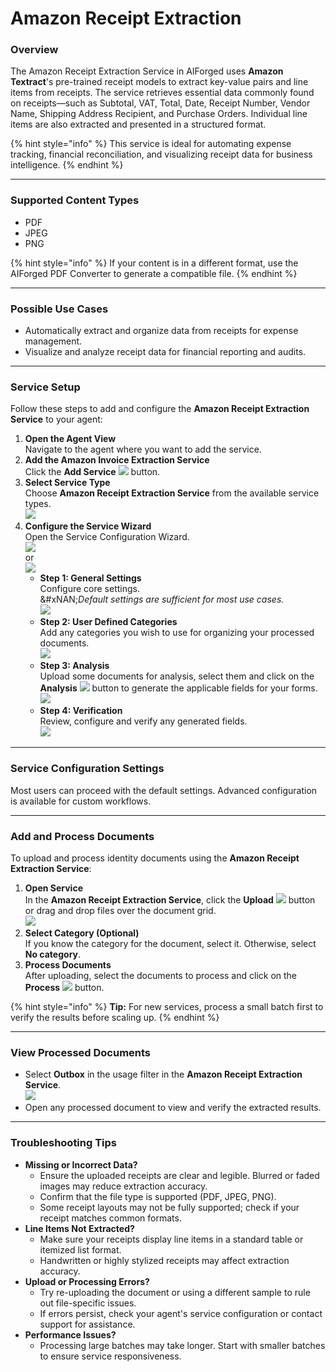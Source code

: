 # Amazon Receipt Extraction

### Overview

The Amazon Receipt Extraction Service in AIForged uses **Amazon Textract**'s pre-trained receipt models to extract key-value pairs and line items from receipts. The service retrieves essential data commonly found on receipts—such as Subtotal, VAT, Total, Date, Receipt Number, Vendor Name, Shipping Address Recipient, and Purchase Orders. Individual line items are also extracted and presented in a structured format.

{% hint style="info" %}
This service is ideal for automating expense tracking, financial reconciliation, and visualizing receipt data for business intelligence.
{% endhint %}

***

### Supported Content Types

* PDF
* JPEG
* PNG

{% hint style="info" %}
If your content is in a different format, use the AIForged PDF Converter to generate a compatible file.
{% endhint %}

***

### Possible Use Cases

* Automatically extract and organize data from receipts for expense management.
* Visualize and analyze receipt data for financial reporting and audits.

***

### Service Setup

Follow these steps to add and configure the **Amazon Receipt Extraction Service** to your agent:

1. **Open the Agent View**\
   Navigate to the agent where you want to add the service.
2. **Add the Amazon Invoice Extraction Service**\
   Click the **Add Service** ![](<../../.gitbook/assets/image (42).png>) button.
3. **Select Service Type**\
   Choose **Amazon Receipt Extraction Service** from the available service types.\
   ![](<../../.gitbook/assets/image (60).png>)
4. **Configure the Service Wizard**\
   Open the Service Configuration Wizard.\
   ![](<../../.gitbook/assets/image (61).png>)\
   or\
   ![](<../../.gitbook/assets/image (62).png>)
   * **Step 1: General Settings**\
     Configure core settings.\
     &#xNAN;_&#x44;efault settings are sufficient for most use cases._\
     ![](<../../.gitbook/assets/image (63).png>)
   * **Step 2: User Defined Categories**\
     Add any categories you wish to use for organizing your processed documents.\
     ![](<../../.gitbook/assets/image (64).png>)
   * **Step 3: Analysis**\
     Upload some documents for analysis, select them and click on the **Analysis** ![](<../../.gitbook/assets/image (125).png>) button to generate the applicable fields for your forms.\
     ![](<../../.gitbook/assets/image (65).png>)
   * **Step 4: Verification**\
     Review, configure and verify any generated fields.\
     ![](<../../.gitbook/assets/image (66).png>)

***

### Service Configuration Settings

Most users can proceed with the default settings. Advanced configuration is available for custom workflows.

***

### Add and Process Documents

To upload and process identity documents using the **Amazon Receipt Extraction Service**:

1. **Open Service**\
   In the **Amazon Receipt Extraction Service**, click the **Upload** ![](<../../.gitbook/assets/image (37).png>) button or drag and drop files over the document grid.\
   ![](<../../.gitbook/assets/image (67).png>)
2. **Select Category (Optional)**\
   If you know the category for the document, select it. Otherwise, select **No category**.
3. **Process Documents**\
   After uploading, select the documents to process and click on the **Process** ![](<../../.gitbook/assets/image (11) (1).png>) button.

{% hint style="info" %}
**Tip:** For new services, process a small batch first to verify the results before scaling up.
{% endhint %}

***

### View Processed Documents

* Select **Outbox** in the usage filter in the **Amazon Receipt Extraction Service**.\
  ![](<../../.gitbook/assets/image (51).png>)
* Open any processed document to view and verify the extracted results.

***

### Troubleshooting Tips

* **Missing or Incorrect Data?**
  * Ensure the uploaded receipts are clear and legible. Blurred or faded images may reduce extraction accuracy.
  * Confirm that the file type is supported (PDF, JPEG, PNG).
  * Some receipt layouts may not be fully supported; check if your receipt matches common formats.
* **Line Items Not Extracted?**
  * Make sure your receipts display line items in a standard table or itemized list format.
  * Handwritten or highly stylized receipts may affect extraction accuracy.
* **Upload or Processing Errors?**
  * Try re-uploading the document or using a different sample to rule out file-specific issues.
  * If errors persist, check your agent's service configuration or contact support for assistance.
* **Performance Issues?**
  * Processing large batches may take longer. Start with smaller batches to ensure service responsiveness.
